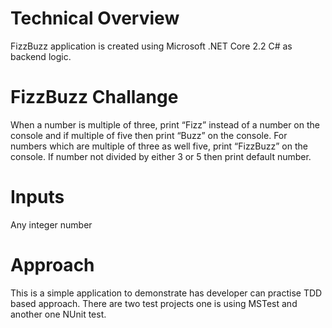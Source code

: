 # Technical Overview
FizzBuzz application is created using Microsoft .NET Core 2.2  C# as backend logic.
 

# FizzBuzz Challange 
When a number is multiple of three, print “Fizz” instead of a number on the console and if multiple of five then print “Buzz” on the console. For numbers which are multiple of three as well five, print “FizzBuzz” on the console. If number not divided by either 3 or 5 then print default number.

# Inputs
Any integer number

# Approach
This is a simple application to demonstrate has developer can practise TDD based approach. There are two test projects one is using MSTest and another one NUnit test.
